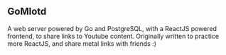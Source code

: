 ## GoMlotd

A web server powered by Go and PostgreSQL, with a ReactJS powered frontend, to share links to Youtube content. Originally written to practice more ReactJS, and share metal links with friends :) 


